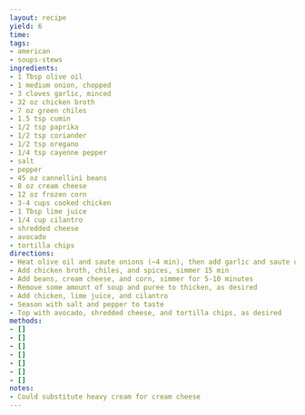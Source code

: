 ```yaml
---
layout: recipe
yield: 6
time: 
tags:
- american
- soups-stews
ingredients:
- 1 Tbsp olive oil
- 1 medium onion, chopped
- 3 cloves garlic, minced
- 32 oz chicken broth
- 7 oz green chiles
- 1.5 tsp cumin
- 1/2 tsp paprika
- 1/2 tsp coriander
- 1/2 tsp oregano
- 1/4 tsp cayenne pepper
- salt
- pepper
- 45 oz cannellini beans
- 8 oz cream cheese
- 12 oz frozen corn
- 3-4 cups cooked chicken
- 1 Tbsp lime juice
- 1/4 cup cilantro
- shredded cheese
- avocado
- tortilla chips
directions:
- Heat olive oil and saute onions (~4 min), then add garlic and saute until fragrant
- Add chicken broth, chiles, and spices, simmer 15 min
- Add beans, cream cheese, and corn, simmer for 5-10 minutes
- Remove some amount of soup and puree to thicken, as desired
- Add chicken, lime juice, and cilantro
- Season with salt and pepper to taste
- Top with avocado, shredded cheese, and tortilla chips, as desired
methods:
- []
- []
- []
- []
- []
- []
- []
notes:
- Could substitute heavy cream for cream cheese
---
```

